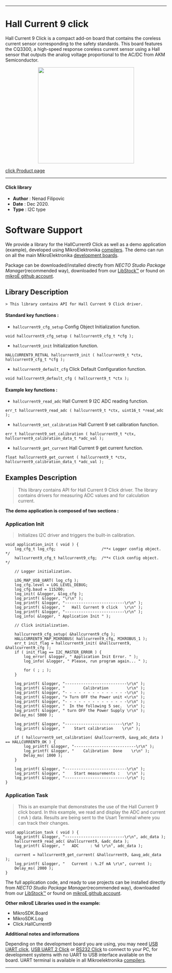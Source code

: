 
---

# Hall Current 9 click

Hall Current 9 Click is a compact add-on board that contains the coreless current sensor corresponding to the safety standards. This board features the CQ3300, a high-speed response coreless current sensor using a Hall sensor that outputs the analog voltage proportional to the AC/DC from AKM Semiconductor.

<p align="center">
  <img src="https://download.mikroe.com/images/click_for_ide/hall_current_9_click.png" height=300px>
</p>

[click Product page](https://www.mikroe.com/hall-current-9-click)

---


#### Click library

- **Author**        : Nenad Filipovic
- **Date**          : Dec 2020.
- **Type**          : I2C type


# Software Support

We provide a library for the HallCurrent9 Click
as well as a demo application (example), developed using MikroElektronika
[compilers](https://www.mikroe.com/necto-studio).
The demo can run on all the main MikroElektronika [development boards](https://www.mikroe.com/development-boards).

Package can be downloaded/installed directly from *NECTO Studio Package Manager*(recommended way), downloaded from our [LibStock&trade;](https://libstock.mikroe.com) or found on [mikroE github account](https://github.com/MikroElektronika/mikrosdk_click_v2/tree/master/clicks).

## Library Description

```
> This library contains API for Hall Current 9 Click driver.

```

#### Standard key functions :

- `hallcurrent9_cfg_setup` Config Object Initialization function.
```
void hallcurrent9_cfg_setup ( hallcurrent9_cfg_t *cfg );
```

- `hallcurrent9_init` Initialization function.
```
HALLCURRENT9_RETVAL hallcurrent9_init ( hallcurrent9_t *ctx, hallcurrent9_cfg_t *cfg );
```

- `hallcurrent9_default_cfg` Click Default Configuration function.
```
void hallcurrent9_default_cfg ( hallcurrent9_t *ctx );
```

#### Example key functions :

- `hallcurrent9_read_adc` Hall Current 9 I2C ADC reading function.
```
err_t hallcurrent9_read_adc ( hallcurrent9_t *ctx, uint16_t *read_adc );
```

- `hallcurrent9_set_calibration` Hall Current 9 set calibration function.
```
err_t hallcurrent9_set_calibration ( hallcurrent9_t *ctx, hallcurrent9_calibration_data_t *adc_val );
```

- `hallcurrent9_get_current` Hall Current 9 get current function.
```
float hallcurrent9_get_current ( hallcurrent9_t *ctx, hallcurrent9_calibration_data_t *adc_val );
```

## Examples Description

> This library contains API for Hall Current 9 Click driver.
> The library contains drivers for measuring ADC values 
> and for calculation current.

**The demo application is composed of two sections :**

### Application Init

> Initializes I2C driver and triggers the built-in calibration.

```
void application_init ( void ) {
    log_cfg_t log_cfg;                    /**< Logger config object. */
    hallcurrent9_cfg_t hallcurrent9_cfg;  /**< Click config object.  */

    // Logger initialization.

    LOG_MAP_USB_UART( log_cfg );
    log_cfg.level = LOG_LEVEL_DEBUG;
    log_cfg.baud = 115200;
    log_init( &logger, &log_cfg );
    log_printf( &logger, "\r\n" );
    log_printf( &logger, "--------------------------\r\n" );
    log_printf( &logger, "   Hall Current 9 click   \r\n" );
    log_printf( &logger, "--------------------------\r\n" );
    log_info( &logger, " Application Init " );

    // Click initialization.

    hallcurrent9_cfg_setup( &hallcurrent9_cfg );
    HALLCURRENT9_MAP_MIKROBUS( hallcurrent9_cfg, MIKROBUS_1 );
    err_t init_flag = hallcurrent9_init( &hallcurrent9, &hallcurrent9_cfg );
    if ( init_flag == I2C_MASTER_ERROR ) {
        log_error( &logger, " Application Init Error. " );
        log_info( &logger, " Please, run program again... " );

        for ( ; ; );
    }
    
    log_printf( &logger, "---------------------------\r\n" );
    log_printf( &logger, "        Calibration        \r\n" );
    log_printf( &logger, "- - - - - - - - - - - - - -\r\n" );
    log_printf( &logger, "> Turn OFF the Power unit <\r\n" );
    log_printf( &logger, "- - - - - - - - - - - - - -\r\n" );
    log_printf( &logger, "  In the following 5 sec.  \r\n" );
    log_printf( &logger, " turn OFF the Power Supply \r\n" );
    Delay_ms( 5000 );
    
    log_printf( &logger, "-------------------------\r\n" );
    log_printf( &logger, "    Start calibration    \r\n" );
    
    if ( hallcurrent9_set_calibration( &hallcurrent9, &avg_adc_data ) == HALLCURRENT9_OK ) {
        log_printf( &logger, "---------------------------\r\n" );
        log_printf( &logger, "    Calibration  Done    \r\n" );
        Delay_ms( 1000 );    
    }
    
    log_printf( &logger, "---------------------------\r\n" );
    log_printf( &logger, "    Start measurements :   \r\n" );
    log_printf( &logger, "---------------------------\r\n" );
}
```

### Application Task

> This is an example that demonstrates the use of the Hall Current 9 click board.
> In this example, we read and display the ADC and current ( mA ) data.
> Results are being sent to the Usart Terminal where you can track their changes.

```
void application_task ( void ) {   
    log_printf( &logger, "--------------------------\r\n", adc_data );
    hallcurrent9_read_adc( &hallcurrent9, &adc_data );
    log_printf( &logger, "   ADC     : %d \r\n", adc_data );

    current = hallcurrent9_get_current( &hallcurrent9, &avg_adc_data );
    log_printf( &logger, "   Current : %.2f mA \r\n", current );
    Delay_ms( 2000 );
}
```

The full application code, and ready to use projects can be installed directly from *NECTO Studio Package Manager*(recommended way), downloaded from our [LibStock&trade;](https://libstock.mikroe.com) or found on [mikroE github account](https://github.com/MikroElektronika/mikrosdk_click_v2/tree/master/clicks).

**Other mikroE Libraries used in the example:**

- MikroSDK.Board
- MikroSDK.Log
- Click.HallCurrent9

**Additional notes and informations**

Depending on the development board you are using, you may need
[USB UART click](https://www.mikroe.com/usb-uart-click),
[USB UART 2 Click](https://www.mikroe.com/usb-uart-2-click) or
[RS232 Click](https://www.mikroe.com/rs232-click) to connect to your PC, for
development systems with no UART to USB interface available on the board. UART
terminal is available in all Mikroelektronika
[compilers](https://shop.mikroe.com/compilers).

---
